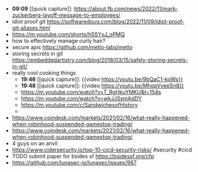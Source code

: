 - **09:09** [[quick capture]]:  https://about.fb.com/news/2022/11/mark-zuckerberg-layoff-message-to-employees/
- idiot proof git https://softwaredoug.com/blog/2022/11/09/idiot-proof-git-aliases.html
- https://m.youtube.com/shorts/h5SYxJ_oPMQ
- how to effectively manage curly hair?
- secure apis https://github.com/metlo-labs/metlo
- storing secrets in git https://embeddedartistry.com/blog/2018/03/15/safely-storing-secrets-in-git/
- really cool cooking things
	- **19:46** [[quick capture]]:   {{video https://youtu.be/9bQaC1-koWs}}
	- **19:48** [[quick capture]]:  {{video https://youtu.be/MhopVveeSn8}}
	- https://m.youtube.com/watch?v=T_RgHkuYMKU&t=154s
	- https://m.youtube.com/watch?v=wkJJSsmAdDY
	- https://m.youtube.com/c/SandwichesofHistory
	-
- https://www.coindesk.com/markets/2021/02/16/what-really-happened-when-robinhood-suspended-gamestop-trading/
- https://www.coindesk.com/markets/2021/02/16/what-really-happened-when-robinhood-suspended-gamestop-trading/
- 4 guys on an anvil
- https://www.cidersecurity.io/top-10-cicd-security-risks/ #security #cicd
- TODO submit paper for bsides sf https://bsidessf.org/cfp
- https://github.com/lunasec-io/lunasec/issues/987